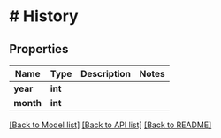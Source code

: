 # # History

## Properties

Name | Type | Description | Notes
------------ | ------------- | ------------- | -------------
**year** | **int** |  |
**month** | **int** |  |

[[Back to Model list]](../../README.md#models) [[Back to API list]](../../README.md#endpoints) [[Back to README]](../../README.md)
